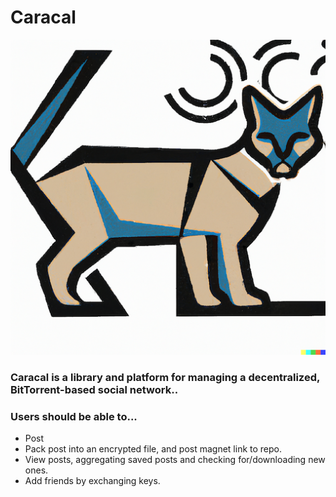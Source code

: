 # Caracal

![The Caracal Logo](./logo.png "The Caracal Logo")

### Caracal is a library and platform for managing a decentralized, BitTorrent-based social network..

### Users should be able to...

- Post
- Pack post into an encrypted file, and post magnet link to repo.
- View posts, aggregating saved posts and checking for/downloading new ones.
- Add friends by exchanging keys.
